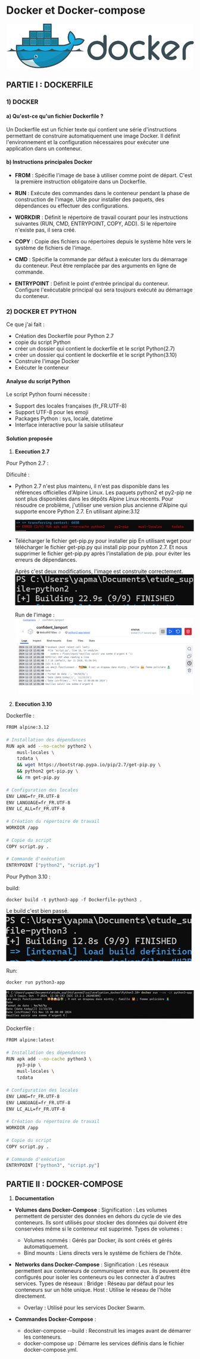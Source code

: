 # Docker et Docker-compose

![alt text](img/dockerlogo.png)

## PARTIE I : DOCKERFILE

### 1) DOCKER

#### a) Qu'est-ce qu'un fichier Dockerfile ?

Un Dockerfile est un fichier texte qui contient une série d'instructions permettant de construire automatiquement une image Docker. Il définit l'environnement et la configuration nécessaires pour exécuter une application dans un conteneur.

#### b) Instructions principales Docker

- **FROM** : Spécifie l'image de base à utiliser comme point de départ. C'est la première instruction obligatoire dans un Dockerfile.

- **RUN** : Exécute des commandes dans le conteneur pendant la phase de construction de l'image. Utile pour installer des paquets, des dépendances ou effectuer des configurations.

- **WORKDIR** : Définit le répertoire de travail courant pour les instructions suivantes (RUN, CMD, ENTRYPOINT, COPY, ADD). Si le répertoire n'existe pas, il sera créé.

- **COPY** : Copie des fichiers ou répertoires depuis le système hôte vers le système de fichiers de l'image.

- **CMD** : Spécifie la commande par défaut à exécuter lors du démarrage du conteneur. Peut être remplacée par des arguments en ligne de commande.

- **ENTRYPOINT** : Définit le point d'entrée principal du conteneur. Configure l'exécutable principal qui sera toujours exécuté au démarrage du conteneur.

### 2) DOCKER ET PYTHON

Ce que j'ai fait :

- Création des Dockerfile pour Python 2.7
- copie du script Python
- créer un dossier qui contient le dockerfile et le script Python(2.7)
- créer un dossier qui contient le dockerfile et le script Python(3.10)
- Construire l'image Docker
- Exécuter le conteneur

#### Analyse du script Python

Le script Python fourni nécessite :

- Support des locales françaises (fr_FR.UTF-8)
- Support UTF-8 pour les emoji
- Packages Python : sys, locale, datetime
- Interface interactive pour la saisie utilisateur

#### Solution proposée

1. **Execution 2.7**

Pour Python 2.7 :

Dificulté :

- Python 2.7 n'est plus maintenu, il n'est pas disponible dans les références officielles d'Alpine Linux.
  Les paquets python2 et py2-pip ne sont plus disponibles dans les dépôts Alpine Linux récents.
  Pour résoudre ce problème, j'utiliser une version plus ancienne d'Alpine qui supporte encore Python 2.7.
  En utilisant alpine:3.12

  ![alt text](img/errpaquet.png)

- Télécharger le fichier get-pip.py pour installer pip
  En utilisant wget pour télécharger le fichier get-pip.py qui install pip pour pyhton 2.7.
  Et nous supprimer le fichier get-pip.py après l'installation de pip. pour éviter les erreurs de dépendances.

  Après c'est deux modifications, l'image est construite correctement.
  ![alt text](img/2.7oke.png)

  Run de l'image :
  ![alt text](img/run2.7.png)

2. **Execution 3.10**

Dockerfile :

```bash
FROM alpine:3.12

# Installation des dépendances
RUN apk add --no-cache python2 \
    musl-locales \
    tzdata \
    && wget https://bootstrap.pypa.io/pip/2.7/get-pip.py \
    && python2 get-pip.py \
    && rm get-pip.py

# Configuration des locales
ENV LANG=fr_FR.UTF-8
ENV LANGUAGE=fr_FR.UTF-8
ENV LC_ALL=fr_FR.UTF-8

# Création du répertoire de travail
WORKDIR /app

# Copie du script
COPY script.py .

# Commande d'exécution
ENTRYPOINT ["python2", "script.py"]
```

Pour Python 3.10 :

build:

```
docker build -t python3-app -f Dockerfile-python3 .
```

Le build c'est bien passé.
![alt text](img/buildimage3.10.png)

Run:

```
docker run python3-app
```

![alt text](img/3.10oke.png)

Dockerfile :

```bash
FROM alpine:latest

# Installation des dépendances
RUN apk add --no-cache python3 \
    py3-pip \
    musl-locales \
    tzdata

# Configuration des locales
ENV LANG=fr_FR.UTF-8
ENV LANGUAGE=fr_FR.UTF-8
ENV LC_ALL=fr_FR.UTF-8

# Création du répertoire de travail
WORKDIR /app

# Copie du script
COPY script.py .

# Commande d'exécution
ENTRYPOINT ["python3", "script.py"]
```

## PARTIE II : DOCKER-COMPOSE

1. **Documentation**

- **Volumes dans Docker-Compose** :
  Signification : Les volumes permettent de persister des données en dehors du cycle de vie des conteneurs. Ils sont utilisés pour stocker des données qui doivent être conservées même si le conteneur est supprimé.
  Types de volumes :

  - Volumes nommés : Gérés par Docker, ils sont créés et gérés automatiquement.
  - Bind mounts : Liens directs vers le système de fichiers de l'hôte.

- **Networks dans Docker-Compose** :
  Signification : Les réseaux permettent aux conteneurs de communiquer entre eux. Ils peuvent être configurés pour isoler les conteneurs ou les connecter à d'autres services.
  Types de réseaux :
  Bridge : Réseau par défaut pour les conteneurs sur un hôte unique.
  Host : Utilise le réseau de l'hôte directement.

  - Overlay : Utilisé pour les services Docker Swarm.

- **Commandes Docker-Compose** :
  - docker-compose --build : Reconstruit les images avant de démarrer les conteneurs.
  - docker-compose up : Démarre les services définis dans le fichier docker-compose.yml.
